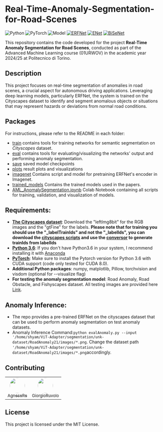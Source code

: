 # Real-Time-Anomaly-Segmentation-for-Road-Scenes
![Python](https://img.shields.io/badge/language-Python-blue.svg)
![PyTorch](https://img.shields.io/badge/framework-PyTorch-red)
![Model](https://img.shields.io/badge/model-ERFNet--ENet--BiSeNet-green)
[![ERFNet](https://img.shields.io/badge/IEEE-8063438-b31b1b.svg)](https://ieeexplore.ieee.org/document/8063438)
[![ENet](https://img.shields.io/badge/arXiv-1606.02147-b31b1b.svg)](https://arxiv.org/abs/1606.02147)
[![BiSeNet](https://img.shields.io/badge/arXiv-1808.00897-b31b1b.svg)](https://arxiv.org/abs/1808.00897)

This repository contains the code developed for the project **Real-Time Anomaly Segmentation for Road Scenes**, conducted as part of the Advanced Machine Learning course (01URWOV) in the academic year 2024/25 at Politecnico di Torino.

## Description
This project focuses on real-time segmentation of anomalies in road scenes, a crucial aspect for autonomous driving applications. Leveraging deep learning models, particularly ERFNet, the system is trained on the Cityscapes dataset to identify and segment anomalous objects or situations that may represent hazards or deviations from normal road conditions.

## Packages

For instructions, please refer to the README in each folder:

- [train](train) contains tools for training networks for semantic segmentation on *Cityscapes* dataset.
- [eval](eval) contains tools for evaluating/visualizing the networks' output and performing anomaly segmentation.
- [save](save) saved model checkpoints
- [plots](plots) result plots and visualizations
- [imagenet](imagenet) Contains script and model for pretraining ERFNet's encoder in Imagenet.
- [trained_models](trained_models) Contains the trained models used in the papers.
- [AML_AnomalySegmentation.ipynb](AML_AnomalySegmentation.ipynb) Colab Notebook containing all scripts for training, validation, and visualization of models.

## Requirements:

- [**The Cityscapes dataset**](https://www.cityscapes-dataset.com/): Download the "leftImg8bit" for the RGB images and the "gtFine" for the labels. **Please note that for training you should use the "\_labelTrainIds" and not the "\_labelIds", you can download the [cityscapes scripts](https://github.com/mcordts/cityscapesScripts) and use the [conversor](https://github.com/mcordts/cityscapesScripts/blob/master/cityscapesscripts/preparation/createTrainIdLabelImgs.py) to generate trainIds from labelIds**
- [**Python 3.6**](https://www.python.org/): If you don't have Python3.6 in your system, I recommend installing it with [Anaconda](https://www.anaconda.com/download/#linux)
- [**PyTorch**](http://pytorch.org/): Make sure to install the Pytorch version for Python 3.6 with CUDA support (code only tested for CUDA 8.0).
- **Additional Python packages**: numpy, matplotlib, Pillow, torchvision and visdom (optional for --visualize flag)
- **For testing the anomaly segmentation model**: Road Anomaly, Road Obstacle, and Fishyscapes dataset. All testing images are provided here [Link](https://drive.google.com/file/d/1r2eFANvSlcUjxcerjC8l6dRa0slowMpx/view).

## Anomaly Inference:

- The repo provides a pre-trained ERFNet on the cityscapes dataset that can be used to perform anomaly segmentation on test anomaly datasets.
- Anomaly Inference Command:`python evalAnomaly.py --input '/home/shyam/ViT-Adapter/segmentation/unk-dataset/RoadAnomaly21/images/*.png`. Change the dataset path `'/home/shyam/ViT-Adapter/segmentation/unk-dataset/RoadAnomaly21/images/*.png`accordingly.

## Contributing
<table>
  <tr>
    <td align="center" style="border: none;">
      <a href="https://github.com/AgneseRe">
        <img src="https://github.com/AgneseRe.png" width="50px" style="border-radius: 50%; border: none;" alt=""/>
        <br />
        <sub>AgneseRe</sub>
      </a>
    </td>
    <td align="center">
      <a href="https://github.com/GiorgioRuvolo">
        <img src="https://github.com/GiorgioRuvolo.png" width="50px" style="border-radius: 50%; border: none;" alt=""/>
        <br />
        <sub>GiorgioRuvolo</sub>
      </a>
    </td>
  </tr>
</table>

## License
This project is licensed under the MIT License.



